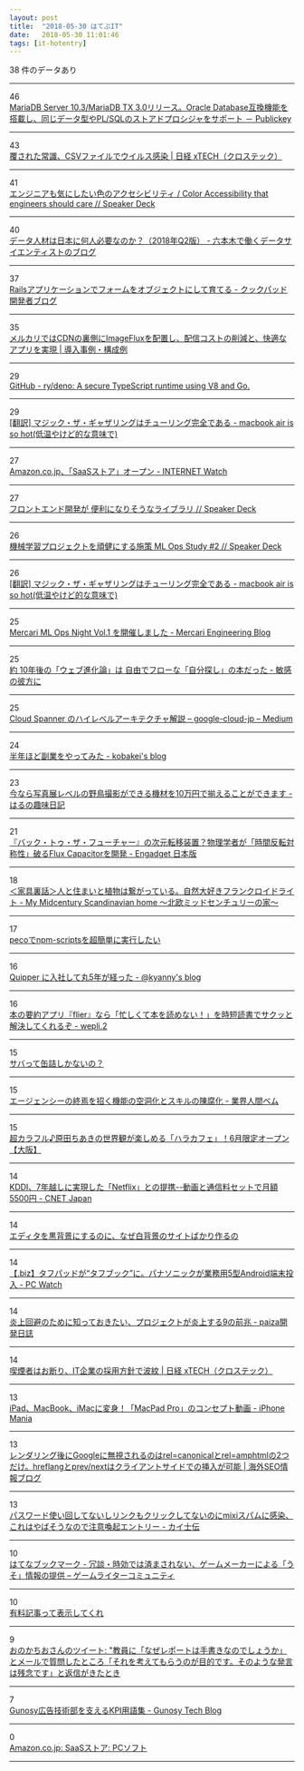 ```yaml
---
layout: post
title:  "2018-05-30 はてぶIT"
date:   2018-05-30 11:01:46
tags: [it-hotentry]
---
```

38 件のデータあり

<hr><div class="row">
<div class="col-1"><span class="badge badge-pill badge-success h2">46</span></div>
<div class="col-11"><a href='https://www.publickey1.jp/blog/18/mariadb_server_103mariadb_tx_30oracle_databaseplsql.html' target='_blank'>MariaDB Server 10.3/MariaDB TX 3.0リリース。Oracle Database互換機能を搭載し、同じデータ型やPL/SQLのストアドプロシジャをサポート － Publickey</a></div>
</div>
<hr>
<div class="row">
<div class="col-1"><span class="badge badge-pill badge-success h2">43</span></div>
<div class="col-11"><a href='http://tech.nikkeibp.co.jp/atcl/nxt/column/18/00001/00535/' target='_blank'>覆された常識、CSVファイルでウイルス感染 | 日経 xTECH（クロステック）</a></div>
</div>
<hr>
<div class="row">
<div class="col-1"><span class="badge badge-pill badge-success h2">41</span></div>
<div class="col-11"><a href='https://speakerdeck.com/ohbarye/color-accessibility-that-engineers-should-care' target='_blank'>エンジニアも気にしたい色のアクセシビリティ / Color Accessibility that engineers should care // Speaker Deck</a></div>
</div>
<hr>
<div class="row">
<div class="col-1"><span class="badge badge-pill badge-success h2">40</span></div>
<div class="col-11"><a href='https://tjo.hatenablog.com/entry/2018/05/29/190000' target='_blank'>データ人材は日本に何人必要なのか？（2018年Q2版） - 六本木で働くデータサイエンティストのブログ</a></div>
</div>
<hr>
<div class="row">
<div class="col-1"><span class="badge badge-pill badge-success h2">37</span></div>
<div class="col-11"><a href='http://techlife.cookpad.com/entry/2018/05/30/084420' target='_blank'>Railsアプリケーションでフォームをオブジェクトにして育てる - クックパッド開発者ブログ</a></div>
</div>
<hr>
<div class="row">
<div class="col-1"><span class="badge badge-pill badge-success h2">35</span></div>
<div class="col-11"><a href='https://case.sakura.ad.jp/case/mercari-imageflux' target='_blank'>メルカリではCDNの裏側にImageFluxを配置し、配信コストの削減と、快適なアプリを実現 | 導入事例・構成例</a></div>
</div>
<hr>
<div class="row">
<div class="col-1"><span class="badge badge-pill badge-success h2">29</span></div>
<div class="col-11"><a href='https://github.com/ry/deno' target='_blank'>GitHub - ry/deno: A secure TypeScript runtime using V8 and Go.</a></div>
</div>
<hr>
<div class="row">
<div class="col-1"><span class="badge badge-pill badge-success h2">29</span></div>
<div class="col-11"><a href='http://d.hatena.ne.jp/kkishi/20171104' target='_blank'>[翻訳] マジック・ザ・ギャザリングはチューリング完全である - macbook air is so hot(低温やけど的な意味で)</a></div>
</div>
<hr>
<div class="row">
<div class="col-1"><span class="badge badge-pill badge-success h2">27</span></div>
<div class="col-11"><a href='https://internet.watch.impress.co.jp/docs/news/1124422.html' target='_blank'>Amazon.co.jp、「SaaSストア」オープン - INTERNET Watch</a></div>
</div>
<hr>
<div class="row">
<div class="col-1"><span class="badge badge-pill badge-success h2">27</span></div>
<div class="col-11"><a href='https://speakerdeck.com/mukai21/hurontoendokai-fa-ga-bian-li-ninarisounaraiburari' target='_blank'>フロントエンド開発が 便利になりそうなライブラリ // Speaker Deck</a></div>
</div>
<hr>
<div class="row">
<div class="col-1"><span class="badge badge-pill badge-success h2">26</span></div>
<div class="col-11"><a href='https://speakerdeck.com/takahiko03/ji-jie-xue-xi-puroziekutowowan-jian-nisurushi-ce-ml-ops-study-number-2' target='_blank'>機械学習プロジェクトを頑健にする施策 ML Ops Study #2 // Speaker Deck</a></div>
</div>
<hr>
<div class="row">
<div class="col-1"><span class="badge badge-pill badge-success h2">26</span></div>
<div class="col-11"><a href='http://d.hatena.ne.jp/kkishi/20171104/1509830027' target='_blank'>[翻訳] マジック・ザ・ギャザリングはチューリング完全である - macbook air is so hot(低温やけど的な意味で)</a></div>
</div>
<hr>
<div class="row">
<div class="col-1"><span class="badge badge-pill badge-success h2">25</span></div>
<div class="col-11"><a href='http://tech.mercari.com/entry/mercari-mlopsnight-1' target='_blank'>Mercari ML Ops Night Vol.1 を開催しました - Mercari Engineering Blog</a></div>
</div>
<hr>
<div class="row">
<div class="col-1"><span class="badge badge-pill badge-success h2">25</span></div>
<div class="col-11"><a href='http://www.overthesensitivity.com/entry/web-evolution' target='_blank'>約 10年後の「ウェブ進化論」は 自由でフローな「自分探し」の本だった - 敏感の彼方に</a></div>
</div>
<hr>
<div class="row">
<div class="col-1"><span class="badge badge-pill badge-success h2">25</span></div>
<div class="col-11"><a href='https://medium.com/google-cloud-jp/fee62c17f7ed' target='_blank'>Cloud Spanner のハイレベルアーキテクチャ解説 – google-cloud-jp – Medium</a></div>
</div>
<hr>
<div class="row">
<div class="col-1"><span class="badge badge-pill badge-success h2">24</span></div>
<div class="col-11"><a href='http://kobakei.hatenadiary.jp/entry/2018/05/29/215722' target='_blank'>半年ほど副業をやってみた - kobakei's blog</a></div>
</div>
<hr>
<div class="row">
<div class="col-1"><span class="badge badge-pill badge-success h2">23</span></div>
<div class="col-11"><a href='http://hobby-diary.hatenablog.com/entry/2018/05/30/011048' target='_blank'>今なら写真展レベルの野鳥撮影ができる機材を10万円で揃えることができます - はるの趣味日記</a></div>
</div>
<hr>
<div class="row">
<div class="col-1"><span class="badge badge-pill badge-success h2">21</span></div>
<div class="col-11"><a href='https://japanese.engadget.com/2018/05/29/flux-capacitor/' target='_blank'>『バック・トゥ・ザ・フューチャー』の次元転移装置？物理学者が「時間反転対称性」破るFlux Capacitorを開発 - Engadget 日本版</a></div>
</div>
<hr>
<div class="row">
<div class="col-1"><span class="badge badge-pill badge-success h2">18</span></div>
<div class="col-11"><a href='http://www.mashley1203.com/entry/2018/05/30/063000' target='_blank'>＜家具裏話＞人と住まいと植物は繋がっている。自然大好きフランクロイドライト - My Midcentury Scandinavian home 〜北欧ミッドセンチュリーの家〜</a></div>
</div>
<hr>
<div class="row">
<div class="col-1"><span class="badge badge-pill badge-success h2">17</span></div>
<div class="col-11"><a href='https://qiita.com/hogesuke_1/items/46f009f31b5f2ec8c02c' target='_blank'>pecoでnpm-scriptsを超簡単に実行したい</a></div>
</div>
<hr>
<div class="row">
<div class="col-1"><span class="badge badge-pill badge-success h2">16</span></div>
<div class="col-11"><a href='http://blog.kyanny.me/entry/2018/05/28/225347' target='_blank'>Quipper に入社して丸5年が経った - @kyanny's blog</a></div>
</div>
<hr>
<div class="row">
<div class="col-1"><span class="badge badge-pill badge-success h2">16</span></div>
<div class="col-11"><a href='https://wepli-dot2.hatenablog.com/entry/flier' target='_blank'>本の要約アプリ『flier』なら「忙しくて本を読めない！」を時短読書でサクッと解決してくれるぞ - wepli.2</a></div>
</div>
<hr>
<div class="row">
<div class="col-1"><span class="badge badge-pill badge-success h2">15</span></div>
<div class="col-11"><a href='https://anond.hatelabo.jp/20180529142149' target='_blank'>サバって缶詰しかないの？</a></div>
</div>
<hr>
<div class="row">
<div class="col-1"><span class="badge badge-pill badge-success h2">15</span></div>
<div class="col-11"><a href='http://g-yokai.com/2018/05/post-401.php' target='_blank'>エージェンシーの終焉を招く機能の空洞化とスキルの陳腐化 - 業界人間ベム</a></div>
</div>
<hr>
<div class="row">
<div class="col-1"><span class="badge badge-pill badge-success h2">15</span></div>
<div class="col-11"><a href='https://www.jalan.net/news/article/248916/' target='_blank'>超カラフル♪原田ちあきの世界観が楽しめる「ハラカフェ」！6月限定オープン【大阪】</a></div>
</div>
<hr>
<div class="row">
<div class="col-1"><span class="badge badge-pill badge-success h2">14</span></div>
<div class="col-11"><a href='https://japan.cnet.com/article/35119914/' target='_blank'>KDDI、7年越しに実現した「Netflix」との提携--動画と通信料セットで月額5500円 - CNET Japan</a></div>
</div>
<hr>
<div class="row">
<div class="col-1"><span class="badge badge-pill badge-success h2">14</span></div>
<div class="col-11"><a href='https://anond.hatelabo.jp/20180529181335' target='_blank'>エディタを黒背景にするのに、なぜ白背景のサイトばかり作るの</a></div>
</div>
<hr>
<div class="row">
<div class="col-1"><span class="badge badge-pill badge-success h2">14</span></div>
<div class="col-11"><a href='https://pc.watch.impress.co.jp/docs/biz/1124515.html' target='_blank'>【.biz】タフパッドが“タフブック”に。パナソニックが業務用5型Android端末投入 - PC Watch</a></div>
</div>
<hr>
<div class="row">
<div class="col-1"><span class="badge badge-pill badge-success h2">14</span></div>
<div class="col-11"><a href='https://paiza.hatenablog.com/entry/2018/05/29/%E7%82%8E%E4%B8%8A%E5%9B%9E%E9%81%BF%E3%81%AE%E3%81%9F%E3%82%81%E3%81%AB%E7%9F%A5%E3%81%A3%E3%81%A6%E3%81%8A%E3%81%8D%E3%81%9F%E3%81%84%E3%80%81%E3%83%97%E3%83%AD%E3%82%B8%E3%82%A7%E3%82%AF%E3%83%88' target='_blank'>炎上回避のために知っておきたい、プロジェクトが炎上する9の前兆 - paiza開発日誌</a></div>
</div>
<hr>
<div class="row">
<div class="col-1"><span class="badge badge-pill badge-success h2">14</span></div>
<div class="col-11"><a href='http://tech.nikkeibp.co.jp/atcl/nxt/column/18/00001/00536/' target='_blank'>喫煙者はお断り、IT企業の採用方針で波紋 | 日経 xTECH（クロステック）</a></div>
</div>
<hr>
<div class="row">
<div class="col-1"><span class="badge badge-pill badge-success h2">13</span></div>
<div class="col-11"><a href='https://iphone-mania.jp/news-213685/' target='_blank'>iPad、MacBook、iMacに変身！「MacPad Pro」のコンセプト動画 - iPhone Mania</a></div>
</div>
<hr>
<div class="row">
<div class="col-1"><span class="badge badge-pill badge-success h2">13</span></div>
<div class="col-11"><a href='https://www.suzukikenichi.com/blog/only-rel-canonical-and-rel-amphtml-are-taken-from-raw-html/' target='_blank'>レンダリング後にGoogleに無視されるのはrel=canonicalとrel=amphtmlの2つだけ。hreflangとprev/nextはクライアントサイドでの挿入が可能 | 海外SEO情報ブログ</a></div>
</div>
<hr>
<div class="row">
<div class="col-1"><span class="badge badge-pill badge-success h2">13</span></div>
<div class="col-11"><a href='https://bloggingfrom.tv/wp/2018/05/30/15638' target='_blank'>パスワード使い回してないしリンクもクリックしてないのにmixiスパムに感染、これはやばそうなので注意喚起エントリー - カイ士伝</a></div>
</div>
<hr>
<div class="row">
<div class="col-1"><span class="badge badge-pill badge-success h2">10</span></div>
<div class="col-11"><a href='http://b.hatena.ne.jp/entry/s/gamewriter.jp/?p=1612' target='_blank'>はてなブックマーク - 冗談・時効では済まされない、ゲームメーカーによる「うそ」情報の提供 – ゲームライターコミュニティ</a></div>
</div>
<hr>
<div class="row">
<div class="col-1"><span class="badge badge-pill badge-success h2">10</span></div>
<div class="col-11"><a href='https://anond.hatelabo.jp/20180530021211' target='_blank'>有料記事って表示してくれ</a></div>
</div>
<hr>
<div class="row">
<div class="col-1"><span class="badge badge-pill badge-success h2">9</span></div>
<div class="col-11"><a href='http://twitter.com/onokatio_/status/1001413863462420480' target='_blank'>おのかちおさんのツイート: "教員に「なぜレポートは手書きなのでしょうか」とメールで質問したところ「それを考えてもらうのが目的です。そのような発言は残念です」と返信がきたとき</a></div>
</div>
<hr>
<div class="row">
<div class="col-1"><span class="badge badge-pill badge-success h2">7</span></div>
<div class="col-11"><a href='http://tech.gunosy.io/entry/ad-kpi' target='_blank'>Gunosy広告技術部を支えるKPI用語集 - Gunosy Tech Blog</a></div>
</div>
<hr>
<div class="row">
<div class="col-1"><span class="badge badge-pill badge-success h2">0</span></div>
<div class="col-11"><a href='https://www.amazon.co.jp/b/?ie=UTF8&node=5697992051' target='_blank'>Amazon.co.jp: SaaSストア: PCソフト</a></div>
</div>
<hr>
